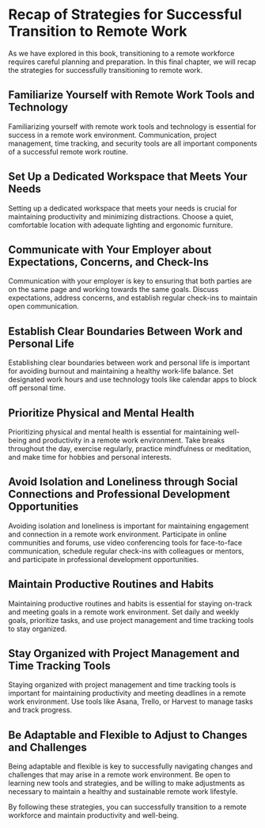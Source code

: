 # Recap of Strategies for Successful Transition to Remote Work

As we have explored in this book, transitioning to a remote workforce requires careful planning and preparation. In this final chapter, we will recap the strategies for successfully transitioning to remote work.

Familiarize Yourself with Remote Work Tools and Technology
----------------------------------------------------------

Familiarizing yourself with remote work tools and technology is essential for success in a remote work environment. Communication, project management, time tracking, and security tools are all important components of a successful remote work routine.

Set Up a Dedicated Workspace that Meets Your Needs
--------------------------------------------------

Setting up a dedicated workspace that meets your needs is crucial for maintaining productivity and minimizing distractions. Choose a quiet, comfortable location with adequate lighting and ergonomic furniture.

Communicate with Your Employer about Expectations, Concerns, and Check-Ins
--------------------------------------------------------------------------

Communication with your employer is key to ensuring that both parties are on the same page and working towards the same goals. Discuss expectations, address concerns, and establish regular check-ins to maintain open communication.

Establish Clear Boundaries Between Work and Personal Life
---------------------------------------------------------

Establishing clear boundaries between work and personal life is important for avoiding burnout and maintaining a healthy work-life balance. Set designated work hours and use technology tools like calendar apps to block off personal time.

Prioritize Physical and Mental Health
-------------------------------------

Prioritizing physical and mental health is essential for maintaining well-being and productivity in a remote work environment. Take breaks throughout the day, exercise regularly, practice mindfulness or meditation, and make time for hobbies and personal interests.

Avoid Isolation and Loneliness through Social Connections and Professional Development Opportunities
----------------------------------------------------------------------------------------------------

Avoiding isolation and loneliness is important for maintaining engagement and connection in a remote work environment. Participate in online communities and forums, use video conferencing tools for face-to-face communication, schedule regular check-ins with colleagues or mentors, and participate in professional development opportunities.

Maintain Productive Routines and Habits
---------------------------------------

Maintaining productive routines and habits is essential for staying on-track and meeting goals in a remote work environment. Set daily and weekly goals, prioritize tasks, and use project management and time tracking tools to stay organized.

Stay Organized with Project Management and Time Tracking Tools
--------------------------------------------------------------

Staying organized with project management and time tracking tools is important for maintaining productivity and meeting deadlines in a remote work environment. Use tools like Asana, Trello, or Harvest to manage tasks and track progress.

Be Adaptable and Flexible to Adjust to Changes and Challenges
-------------------------------------------------------------

Being adaptable and flexible is key to successfully navigating changes and challenges that may arise in a remote work environment. Be open to learning new tools and strategies, and be willing to make adjustments as necessary to maintain a healthy and sustainable remote work lifestyle.

By following these strategies, you can successfully transition to a remote workforce and maintain productivity and well-being.
